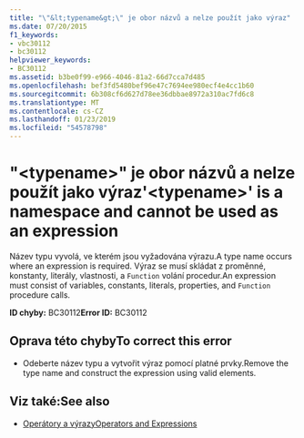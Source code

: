 ```yaml
---
title: "\"&lt;typename&gt;\" je obor názvů a nelze použít jako výraz"
ms.date: 07/20/2015
f1_keywords:
- vbc30112
- bc30112
helpviewer_keywords:
- BC30112
ms.assetid: b3be0f99-e966-4046-81a2-66d7cca7d485
ms.openlocfilehash: bef3fd5480bef96e47c7694ee980ecf4e4cc1b60
ms.sourcegitcommit: 6b308cf6d627d78ee36dbbae8972a310ac7fd6c8
ms.translationtype: MT
ms.contentlocale: cs-CZ
ms.lasthandoff: 01/23/2019
ms.locfileid: "54578798"
---
```

# <a name="lttypenamegt-is-a-namespace-and-cannot-be-used-as-an-expression"></a><span data-ttu-id="1b6cb-102">"&lt;typename&gt;" je obor názvů a nelze použít jako výraz</span><span class="sxs-lookup"><span data-stu-id="1b6cb-102">'&lt;typename&gt;' is a namespace and cannot be used as an expression</span></span>
<span data-ttu-id="1b6cb-103">Název typu vyvolá, ve kterém jsou vyžadována výrazu.</span><span class="sxs-lookup"><span data-stu-id="1b6cb-103">A type name occurs where an expression is required.</span></span> <span data-ttu-id="1b6cb-104">Výraz se musí skládat z proměnné, konstanty, literály, vlastnosti, a `Function` volání procedur.</span><span class="sxs-lookup"><span data-stu-id="1b6cb-104">An expression must consist of variables, constants, literals, properties, and `Function` procedure calls.</span></span>  
  
 <span data-ttu-id="1b6cb-105">**ID chyby:** BC30112</span><span class="sxs-lookup"><span data-stu-id="1b6cb-105">**Error ID:** BC30112</span></span>  
  
## <a name="to-correct-this-error"></a><span data-ttu-id="1b6cb-106">Oprava této chyby</span><span class="sxs-lookup"><span data-stu-id="1b6cb-106">To correct this error</span></span>  
  
-   <span data-ttu-id="1b6cb-107">Odeberte název typu a vytvořit výraz pomocí platné prvky.</span><span class="sxs-lookup"><span data-stu-id="1b6cb-107">Remove the type name and construct the expression using valid elements.</span></span>  
  
## <a name="see-also"></a><span data-ttu-id="1b6cb-108">Viz také:</span><span class="sxs-lookup"><span data-stu-id="1b6cb-108">See also</span></span>
- [<span data-ttu-id="1b6cb-109">Operátory a výrazy</span><span class="sxs-lookup"><span data-stu-id="1b6cb-109">Operators and Expressions</span></span>](../../visual-basic/programming-guide/language-features/operators-and-expressions/index.md)
